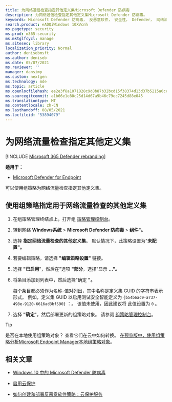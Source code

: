 ```yaml
---
title: 为网络通信检查指定其他定义集Microsoft Defender 防病毒
description: 为网络通信检查指定其他定义集Microsoft Defender 防病毒。
keywords: Microsoft Defender 防病毒， 反恶意软件， 安全性， Defender， 网络流量检查
search.product: eADQiWindows 10XVcnh
ms.pagetype: security
ms.prod: m365-security
ms.mktglfcycl: manage
ms.sitesec: library
localization_priority: Normal
author: denisebmsft
ms.author: deniseb
ms.date: 05/07/2021
ms.reviewer: ''
manager: dansimp
ms.custom: nextgen
ms.technology: mde
ms.topic: article
ms.openlocfilehash: ee2e3f8a1071828c9d8b87b32bcd15f38374d13d37b5215a0cefae14cabde8f4
ms.sourcegitcommit: a1b66e1e80c25d14d67a9b46c79ec7245d88e045
ms.translationtype: MT
ms.contentlocale: zh-CN
ms.lasthandoff: 08/05/2021
ms.locfileid: "53894079"
---
```

# <a name="specify-additional-definition-sets-for-network-traffic-inspection"></a>为网络流量检查指定其他定义集

[!INCLUDE [Microsoft 365 Defender rebranding](../../includes/microsoft-defender.md)]

**适用于：**

- [Microsoft Defender for Endpoint](/microsoft-365/security/defender-endpoint/)

可以使用组策略为网络流量检查指定其他定义集。

## <a name="use-group-policy-to-specify-additional-definition-sets-for-network-traffic-inspection"></a>使用组策略指定用于网络流量检查的其他定义集

1. 在组策略管理终结点上，打开组 [策略管理控制台](/previous-versions/windows/it-pro/windows-server-2008-R2-and-2008/cc731212(v=ws.11))。

2. 转到网络 **Windows系统**  >  **Microsoft Defender 防病毒**  >  **组件"。** 

3. 选择 **指定网络流量检查的其他定义集**。 默认情况下，此策略设置为"**未配置"。** 

4. 若要编辑策略，请选择 **"编辑策略设置"** 链接。

5. 选择 **"已启用**"，然后在"选项 **"部分**，选择"显示 **..."。**

6. 将条目添加到列表中，然后选择"确定 **"。** 

   每个条目都必须作为名称-值对列出，其中名称是定义集 GUID 的字符串表示形式。 例如，定义集 GUID 以启用测试安全智能定义为 `{b54b6ac9-a737-498e-9120-6616ad3bf590}` ：。 该值未使用，因此建议将 此值设置为 `0` 。 

7. 选择 **"确定**"，然后部署更新的组策略对象。 请参阅 [组策略管理控制台](/windows/win32/srvnodes/group-policy)。

> [!TIP]
> 是否在本地使用组策略对象？ 查看它们在云中如何转换。 [在预览版中，使用组策略分析Microsoft Endpoint Manager本地组策略对象](/mem/intune/configuration/group-policy-analytics)。 
  
## <a name="related-articles"></a>相关文章

- [Windows 10 中的 Microsoft Defender 防病毒](microsoft-defender-antivirus-in-windows-10.md)
 
- [启用云保护](enable-cloud-protection-microsoft-defender-antivirus.md)

- [如何创建和部署反恶意软件策略：云保护服务](/configmgr/protect/deploy-use/endpoint-antimalware-policies#cloud-protection-service)